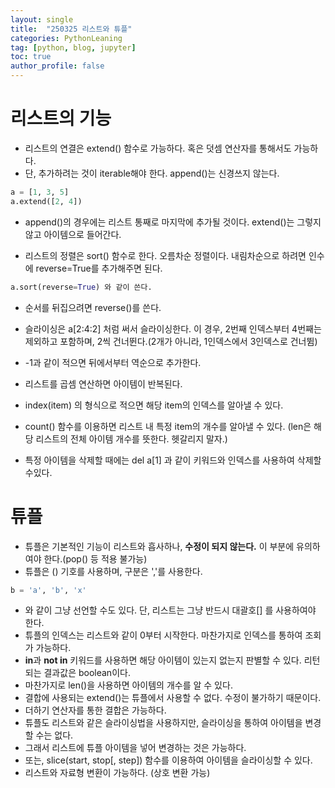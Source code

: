 ```yaml
---
layout: single
title:  "250325 리스트와 튜플"
categories: PythonLeaning
tag: [python, blog, jupyter]
toc: true
author_profile: false
---
```


<head>
  <style>
    table.dataframe {
      white-space: normal;
      width: 100%;
      height: 240px;
      display: block;
      overflow: auto;
      font-family: Arial, sans-serif;
      font-size: 0.9rem;
      line-height: 20px;
      text-align: center;
      border: 0px !important;
    }

    table.dataframe th {
      text-align: center;
      font-weight: bold;
      padding: 8px;
    }

    table.dataframe td {
      text-align: center;
      padding: 8px;
    }

    table.dataframe tr:hover {
      background: #b8d1f3; 
    }

    .output_prompt {
      overflow: auto;
      font-size: 0.9rem;
      line-height: 1.45;
      border-radius: 0.3rem;
      -webkit-overflow-scrolling: touch;
      padding: 0.8rem;
      margin-top: 0;
      margin-bottom: 15px;
      font: 1rem Consolas, "Liberation Mono", Menlo, Courier, monospace;
      color: $code-text-color;
      border: solid 1px $border-color;
      border-radius: 0.3rem;
      word-break: normal;
      white-space: pre;
    }

  .dataframe tbody tr th:only-of-type {
      vertical-align: middle;
  }

  .dataframe tbody tr th {
      vertical-align: top;
  }

  .dataframe thead th {
      text-align: center !important;
      padding: 8px;
  }

  .page__content p {
      margin: 0 0 0px !important;
  }

  .page__content p > strong {
    font-size: 0.8rem !important;
  }

  </style>
</head>



# **리스트의 기능**

* 리스트의 연결은 extend() 함수로 가능하다. 혹은 덧셈 연산자를 통해서도 가능하다.
* 단, 추가하려는 것이 iterable해야 한다. append()는 신경쓰지 않는다.
```python
a = [1, 3, 5]
a.extend([2, 4])
```
* append()의 경우에는 리스트 통째로 마지막에 추가될 것이다. extend()는 그렇지 않고 아이템으로 들어간다.

* 리스트의 정렬은 sort() 함수로 한다. 오름차순 정렬이다. 내림차순으로 하려면 인수에 reverse=True를 추가해주면 된다.
```python
a.sort(reverse=True) 와 같이 쓴다.
```
* 순서를 뒤집으려면 reverse()를 쓴다.

* 슬라이싱은 a[2:4:2] 처럼 써서 슬라이싱한다. 이 경우, 2번째 인덱스부터 4번째는 제외하고 포함하며, 2씩 건너뛴다.(2개가 아니라, 1인덱스에서 3인덱스로 건너뜀)
* -1과 같이 적으면 뒤에서부터 역순으로 추가한다.

* 리스트를 곱셈 연산하면 아이템이 반복된다.
* index(item) 의 형식으로 적으면 해당 item의 인덱스를 알아낼 수 있다.
* count() 함수를 이용하면 리스트 내 특정 item의 개수를 알아낼 수 있다. (len은 해당 리스트의 전체 아이템 개수를 뜻한다. 헷갈리지 말자.)
* 특정 아이템을 삭제할 때에는 del a[1] 과 같이 키워드와 인덱스를 사용하여 삭제할 수있다.



# **튜플**

* 튜플은 기본적인 기능이 리스트와 흡사하나, **수정이 되지 않는다.** 이 부분에 유의하여야 한다.(pop() 등 적용 불가능)
* 튜플은 () 기호를 사용하며, 구분은 ','를 사용한다.
```python
b = 'a', 'b', 'x'
```
* 와 같이 그냥 선언할 수도 있다. 단, 리스트는 그냥 반드시 대괄호[] 를 사용하여야 한다.
* 튜플의 인덱스는 리스트와 같이 0부터 시작한다. 마찬가지로 인덱스를 통하여 조회가 가능하다. 
* **in**과 **not in** 키워드를 사용하면 해당 아이템이 있는지 없는지 판별할 수 있다. 리턴되는 결과값은 boolean이다. 
* 마찬가지로 len()을 사용하면 아이템의 개수를 알 수 있다.
* 결합에 사용되는 extend()는 튜플에서 사용할 수 없다. 수정이 불가하기 때문이다.
* 더하기 연산자를 통한 결합은 가능하다.
* 튜플도 리스트와 같은 슬라이싱법을 사용하지만, 슬라이싱을 통하여 아이템을 변경할 수는 없다.
* 그래서 리스트에 튜플 아이템을 넣어 변경하는 것은 가능하다.
* 또는, slice(start, stop[, step]) 함수를 이용하여 아이템을 슬라이싱할 수 있다.
* 리스트와 자료형 변환이 가능하다. (상호 변환 가능)







